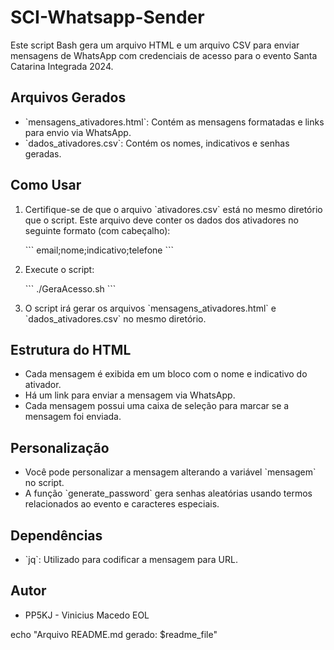 # SCI-Whatsapp-Sender

Este script Bash gera um arquivo HTML e um arquivo CSV para enviar mensagens de WhatsApp com credenciais de acesso para o evento Santa Catarina Integrada 2024.

## Arquivos Gerados

- \`mensagens_ativadores.html\`: Contém as mensagens formatadas e links para envio via WhatsApp.
- \`dados_ativadores.csv\`: Contém os nomes, indicativos e senhas geradas.

## Como Usar

1. Certifique-se de que o arquivo \`ativadores.csv\` está no mesmo diretório que o script. Este arquivo deve conter os dados dos ativadores no seguinte formato (com cabeçalho):

    \`\`\`
    email;nome;indicativo;telefone
    \`\`\`

2. Execute o script:

    \`\`\`
    ./GeraAcesso.sh
    \`\`\`

3. O script irá gerar os arquivos \`mensagens_ativadores.html\` e \`dados_ativadores.csv\` no mesmo diretório.

## Estrutura do HTML

- Cada mensagem é exibida em um bloco com o nome e indicativo do ativador.
- Há um link para enviar a mensagem via WhatsApp.
- Cada mensagem possui uma caixa de seleção para marcar se a mensagem foi enviada.

## Personalização

- Você pode personalizar a mensagem alterando a variável \`mensagem\` no script.
- A função \`generate_password\` gera senhas aleatórias usando termos relacionados ao evento e caracteres especiais.

## Dependências

- \`jq\`: Utilizado para codificar a mensagem para URL.

## Autor

- PP5KJ - Vinicius Macedo
EOL

echo "Arquivo README.md gerado: $readme_file"